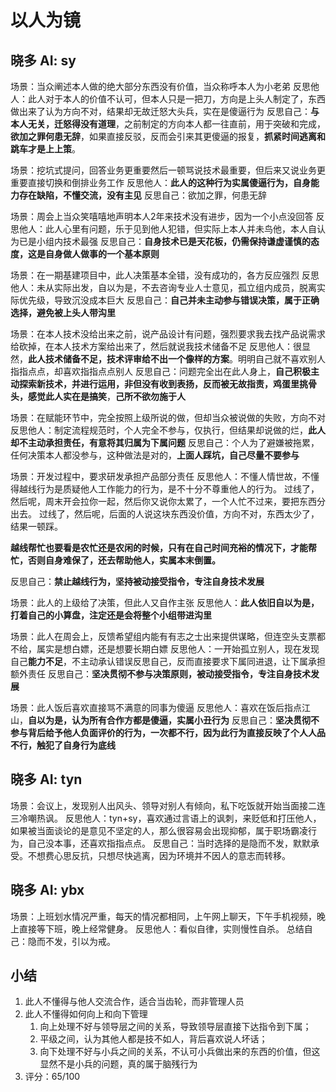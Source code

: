 # 以人为镜

## 晓多 AI: sy

场景：当众阐述本人做的绝大部分东西没有价值，当众称呼本人为小老弟
反思他人：此人对于本人的价值不认可，但本人只是一把刀，方向是上头人制定了，东西做出来了认为方向不对，结果却无故迁怒大头兵，实在是傻逼行为
反思自己：**与本人无关，迁怒得没有道理**，之前制定的方向本人都一往直前，用于突破和完成，**欲加之罪何患无辞**，如果直接反驳，反而会引来其更傻逼的报复，**抓紧时间逃离和跳车才是上上策**。


场景：挖坑式提问，回答业务更重要然后一顿骂说技术最重要，但后来又说业务更重要直接切换和倒排业务工作
反思他人：**此人的这种行为实属傻逼行为，自身能力存在缺陷，不懂交流，没有主见**
反思自己：欲加之罪，何患无辞


场景：周会上当众笑嘻嘻地声明本人2年来技术没有进步，因为一个小点没回答
反思他人：此人心里有问题，乐于见到他人犯错，但实际上本人并未鸟他，本人自认为已是小组内技术最强
反思自己：**自身技术已是天花板，仍需保持谦虚谨慎的态度，这是自身做人做事的一个基本原则**


场景：在一期基建项目中，此人决策基本全错，没有成功的，各方反应强烈
反思他人：未从实际出发，自以为是，不去咨询专业人士意见，孤立组内成员，脱离实际优先级，导致沉没成本巨大
反思自己：**自己并未主动参与错误决策，属于正确选择，避免被上头人带沟里**


场景：在本人技术没给出来之前，说产品设计有问题，强烈要求我去找产品说需求给砍掉，在本人技术方案给出来了，然后就说我技术储备不足
反思他人：很显然，**此人技术储备不足，技术评审给不出一个像样的方案**。明明自己就不喜欢别人指指点点，却喜欢指指点点别人
反思自己：问题完全出在此人身上，**自己积极主动探索新技术，并进行运用，非但没有收到表扬，反而被无故指责，鸡蛋里挑骨头，感觉此人实在是搞笑**，**己所不欲勿施于人**



场景：在赋能环节中，完全按照上级所说的做，但却当众被说做的失败，方向不对
反思他人：制定流程规范时，个人完全不参与，仅执行，但结果却说做的烂，**此人却不主动承担责任，有意将其归属为下属问题**
反思自己：个人为了避嫌被拖累，任何决策本人都没参与，这种做法是对的，**上面人踩坑，自己尽量不要参与**


场景：开发过程中，要求研发承担产品部分责任
反思他人：不懂人情世故，不懂得越线行为是质疑他人工作能力的行为，是不十分不尊重他人的行为。
过线了，然后呢，周末开会拉你一起，然后你又说你太累了，一个人忙不过来，要把东西分出去。
过线了，然后呢，后面的人说这块东西没价值，方向不对，东西太少了，结果一顿踩。

**越线帮忙也要看是农忙还是农闲的时候，只有在自己时间充裕的情况下，才能帮忙，否则自身难保了，还去帮助他人，实属本末倒置。**

反思自己：**禁止越线行为，坚持被动接受指令，专注自身技术发展**


场景：此人的上级给了决策，但此人又自作主张
反思他人：**此人依旧自以为是，打着自己的小算盘，注定还是会将整个小组带进沟里**


场景：此人在周会上，反馈希望组内能有有志之士出来提供谋略，但连空头支票都不给，属实是想白嫖，还是想要长期白嫖
反思他人：一开始孤立别人，现在发现自己**能力不足**，不主动承认错误反思自己，反而直接要求下属同进退，让下属承担额外责任
反思自己：**坚决贯彻不参与决策原则，被动接受指令，专注自身技术发展**

场景：此人饭后喜欢直接骂不满意的同事为傻逼
反思他人：喜欢在饭后指点江山，**自以为是，认为所有合作方都是傻逼，实属小丑行为**
反思自己：**坚决贯彻不参与背后给予他人负面评价的行为，一次都不行，因为此行为直接反映了个人人品不行，触犯了自身行为底线**

## 晓多 AI: tyn

场景：会议上，发现别人出风头、领导对别人有倾向，私下吃饭就开始当面接二连三冷嘲热讽。
反思他人：tyn+sy，喜欢通过言语上的讽刺，来贬低和打压他人，如果被当面谈论的是意见不坚定的人，那么很容易会出现抑郁，属于职场霸凌行为，自己没本事，还喜欢指指点点。
反思自己：当时选择的是隐而不发，默默承受。不想费心思反抗，只想尽快逃离，因为环境并不因人的意志而转移。

## 晓多 AI: ybx

场景：上班划水情况严重，每天的情况都相同，上午网上聊天，下午手机视频，晚上直接等下班，晚上经常健身。
反思他人：看似自律，实则慢性自杀。
总结自己：隐而不发，引以为戒。

## 小结

1. 此人不懂得与他人交流合作，适合当齿轮，而非管理人员
2. 此人不懂得如何向上和向下管理
	1. 向上处理不好与领导层之间的关系，导致领导层直接下达指令到下属；
	2. 平级之间，认为其他人都是技不如人，背后喜欢说人坏话；
	3. 向下处理不好与小兵之间的关系，不认可小兵做出来的东西的价值，但这显然不是小兵的问题，真的属于脑残行为
3. 评分：65/100